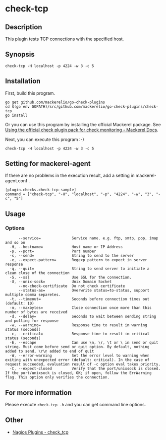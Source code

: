 # check-tcp

## Description

This plugin tests TCP connections with the specified host.

## Synopsis
```
check-tcp -H localhost -p 4224 -w 3 -c 5
```

## Installation

First, build this program.

```
go get github.com/mackerelio/go-check-plugins
cd $(go env GOPATH)/src/github.com/mackerelio/go-check-plugins/check-tcp
go install
```

Or you can use this program by installing the official Mackerel package. See [Using the official check plugin pack for check monitoring - Mackerel Docs](https://mackerel.io/docs/entry/howto/mackerel-check-plugins).


Next, you can execute this program :-)

```
check-tcp -H localhost -p 4224 -w 3 -c 5
```


## Setting for mackerel-agent

If there are no problems in the execution result, add a setting in mackerel-agent.conf .

```
[plugin.checks.check-tcp-sample]
command = ["check-tcp", "-H", "localhost", "-p", "4224", "-w", "3", "-c", "5"]
```

## Usage
### Options

```
      --service=              Service name. e.g. ftp, smtp, pop, imap and so on
  -H, --hostname=             Host name or IP Address
  -p, --port=                 Port number
  -s, --send=                 String to send to the server
  -e, --expect-pattern=       Regexp pattern to expect in server response
  -q, --quit=                 String to send server to initiate a clean close of the connection
  -S, --ssl                   Use SSL for the connection.
  -U, --unix-sock=            Unix Domain Socket
      --no-check-certificate  Do not check certificate
      --status-as=            Overwrite status=to-status, support multiple comma separetes.
  -t, --timeout=              Seconds before connection times out (default: 10)
  -m, --maxbytes=             Close connection once more than this number of bytes are received
  -d, --delay=                Seconds to wait between sending string and polling for response
  -w, --warning=              Response time to result in warning status (seconds)
  -c, --critical=             Response time to result in critical status (seconds)
  -E, --escape                Can use \n, \r, \t or \ in send or quit string. Must come before send or quit option. By default, nothing added to send, \r\n added to end of quit
  -W, --error-warning         Set the error level to warning when exiting with unexpected error (default: critical). In the case of request succeeded, evaluation result of -c option eval takes priority.
  -C, --expect-closed         Verify that the port/unixsock is closed. If the port/unixsock is closed, OK; if open, follow the ErrWarning flag. This option only verifies the connection.
```

## For more information

Please execute `check-tcp -h` and you can get command line options.

## Other

- [Nagios Plugins - check_tcp](https://www.monitoring-plugins.org/doc/man/check_tcp.html)
